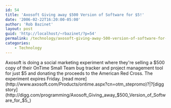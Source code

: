 ```yaml
---
id: 54
title: 'Axosoft Giving away $500 Version of Software for $5!'
date: '2006-02-22T16:20:00-05:00'
author: 'Rob Bazinet'
layout: post
guid: 'http://localhost/~rbazinet/?p=54'
permalink: /technology/axosoft-giving-away-500-version-of-software-for-5/
categories:
    - Technology
---
```


Axosoft is doing a social marketing experiment where they're selling a $500 copy of their OnTime Small Team bug tracker and project management tool for just $5 and donating the proceeds to the American Red Cross. The experiment expires Friday. [read more](http://www.axosoft.com/Products/ontime.aspx?cn=otm_stepromo)?|?[digg story](http://digg.com/programming/Axosoft_Giving_away_$500_Version_of_Software_for_$5_)